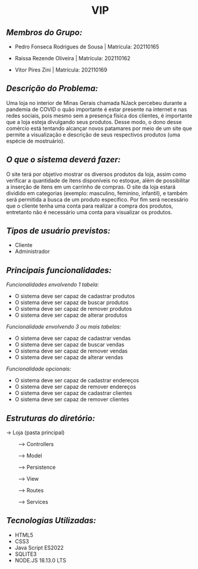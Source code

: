 <h1 align="center"> VIP </h1>

## *Membros do Grupo:*
* Pedro Fonseca Rodrigues de Sousa | Matrícula: 202110165

* Raissa Rezende Oliveira | Matrícula: 202110162

* Vitor Pires Zini | Matrícula: 202110169

## *Descrição do Problema:*

Uma loja no interior de Minas Gerais chamada NJack percebeu durante a pandemia de COVID o quão importante é estar presente na internet e nas redes sociais, pois mesmo sem a presença física dos clientes, é importante que a loja esteja divulgando seus produtos. Desse modo, o dono desse comércio está tentando alcançar novos patamares por meio de um site que permite a visualização e descrição de seus respectivos produtos (uma espécie de mostruário).

## *O que o sistema deverá fazer:*

O site terá por objetivo mostrar os diversos produtos da loja, assim como verificar a quantidade de itens disponíveis no estoque, além de possibilitar a inserção de itens em um carrinho de compras. O site da loja estará dividido em categorias (exemplo: masculino, feminino, infantil), e também será permitida a busca de um produto específico. Por fim será necessário que o cliente tenha uma conta para realizar a compra dos produtos, entretanto não é necessário uma conta para visualizar os produtos.

## *Tipos de usuário previstos:*

- Cliente
- Administrador

## *Principais funcionalidades:*

*Funcionalidades envolvendo 1 tabela:*

- O sistema deve ser capaz de cadastrar produtos
- O sistema deve ser capaz de buscar produtos
- O sistema deve ser capaz de remover produtos
- O sistema deve ser capaz de alterar produtos

*Funcionalidade envolvendo 3 ou mais tabelas:*

- O sistema deve ser capaz de cadastrar vendas
- O sistema deve ser capaz de buscar vendas
- O sistema deve ser capaz de remover vendas
- O sistema deve ser capaz de alterar vendas

*Funcionalidade opcionais:*

- O sistema deve ser capaz de cadastrar endereços
- O sistema deve ser capaz de remover endereços
- O sistema deve ser capaz de cadastrar clientes
- O sistema deve ser capaz de remover clientes

## *Estruturas do diretório:*

-> Loja (pasta principal)

&emsp;&emsp; –> Controllers

&emsp;&emsp; –> Model

&emsp;&emsp; –> Persistence

&emsp;&emsp; –> View

&emsp;&emsp; –> Routes

&emsp;&emsp; –> Services


## *Tecnologias Utilizadas:*

* HTML5
* CSS3
* Java Script ES2022 
* SQLITE3
* NODE.JS 18.13.0 LTS

